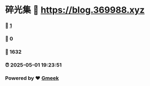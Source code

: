 # 碎光集 :link: https://blog.369988.xyz 
### :page_facing_up: [1](https://blog.369988.xyz/tag.html) 
### :speech_balloon: 0 
### :hibiscus: 1632 
### :alarm_clock: 2025-05-01 19:23:51 
### Powered by :heart: [Gmeek](https://github.com/Meekdai/Gmeek)
